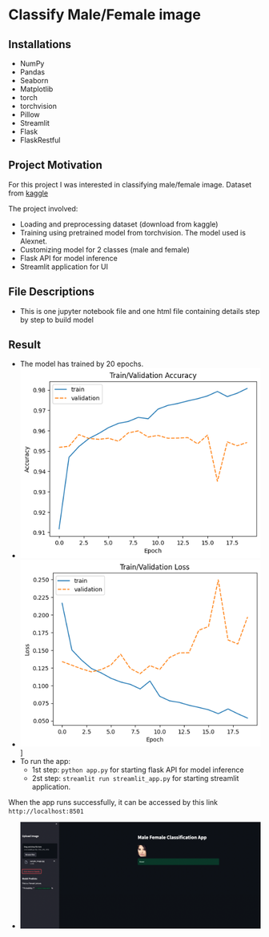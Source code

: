 # Classify Male/Female image

## Installations
 - NumPy
 - Pandas
 - Seaborn
 - Matplotlib
 - torch
 - torchvision
 - Pillow
 - Streamlit
 - Flask
 - FlaskRestful 
 

## Project Motivation
For this project I was interested in classifying male/female image. Dataset from [kaggle](https://www.kaggle.com/datasets/cashutosh/gender-classification-dataset)

The project involved:
  - Loading and preprocessing dataset (download from kaggle)
  - Training using pretrained model from torchvision. The model used is Alexnet.
  - Customizing model for 2 classes (male and female)
  - Flask API for model inference
  - Streamlit application for UI


## File Descriptions
- This is one jupyter notebook file and one html file containing details step by step to build model


## Result
- The model has trained by 20 epochs.
- ![image](images/accuracy.png)
- ![image](images/losses.png)]
- To run the app:
  - 1st step: `python app.py` for starting flask API for model inference
  - 2st step: `streamlit run streamlit_app.py` for starting streamlit application.

When the app runs successfully, it can be accessed by this link
`http://localhost:8501`
- ![image](images/sample_app.jpg)

